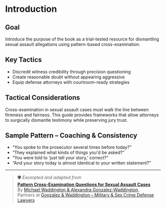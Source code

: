 # Introduction

## Goal  
Introduce the purpose of the book as a trial-tested resource for dismantling sexual assault allegations using pattern-based cross-examination.

## Key Tactics  
- Discredit witness credibility through precision questioning  
- Create reasonable doubt without appearing aggressive  
- Equip defense attorneys with courtroom-ready strategies

## Tactical Considerations  
Cross-examination in sexual assault cases must walk the line between firmness and fairness. This guide provides frameworks that allow attorneys to surgically dismantle testimony while preserving jury trust.

## Sample Pattern – Coaching & Consistency  
- “You spoke to the prosecutor several times before today?”
- “They explained what kinds of things you'd be asked?”
- “You were told to ‘just tell your story,’ correct?”
- “And your story today is almost identical to your written statement?”

---

> 🛡️ *Excerpted and adapted from*  
> **[Pattern Cross-Examination Questions for Sexual Assault Cases](https://www.amazon.com/dp/B0DLSVQ2ZS)**  
> By [Michael Waddington & Alexandra Gonzalez-Waddington](https://ucmjdefense.com),  
> Partners at [Gonzalez & Waddington – Military & Sex Crime Defense Lawyers](https://ucmjdefense.com)